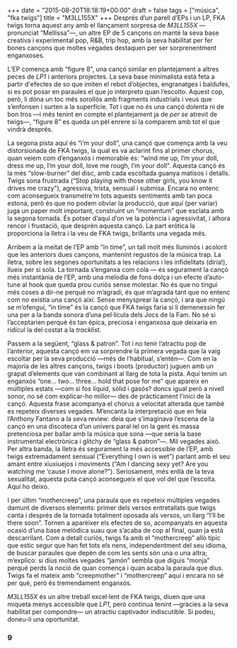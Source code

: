 +++
date = "2015-08-20T18:18:19+00:00"
draft = false
tags = ["música", "fka twigs"]
title = "M3LL155X"
+++
Després d’un parell d’EPs i un LP, FKA twigs torna aquest any amb el llançament sorpresa de *M3LL155X* —pronunciat “Mellissa”—, un altre EP de 5 cançons on manté la seva base creativa i experimental pop, R&B, trip hop, amb la seva habilitat per fer bones cançons que moltes vegades destaquen per ser sorprenentment enganxoses. 

<!-- more -->

L’EP comença amb “figure 8”, una cançó similar en plantejament a altres peces de *LP1* i anteriors projectes. La seva base minimalista està feta a partir d'efectes de so que imiten el rebot d’objectes, engranatges i baldufes, si es pot posar en paraules el que jo interpreto quan l’escolto. Aquest cop, però, li dóna un toc més sorollós amb fragments industrials i veus que s’enfonsen i surten a la superfície. Tot i que no és una cançó dolenta ni de bon tros —i més tenint en compte el plantejament ja de *per se* atrevit de twigs—, “figure 8” es queda un pèl enrere si la comparem amb tot el que vindrà després.

La segona pista aquí és “i’m your doll”, una cançó que comença amb la veu distorsionada de FKA twigs, la qual es va aclarint fins al primer chorus, quan veiem com d’enganxós i memorable és: “wind me up, I’m your doll, dress me up, I’m your doll, love me rough, I’m your doll”. Aquesta cançó és la més “slow-burner” del disc, amb cada escoltada guanya matisos i detalls. Twigs sona frustrada (“Stop playing with those other girls, you know it drives me crazy”), agressiva, trista, sensual i submisa. Encara no entenc com aconsegueix transmetre’m tots aquests sentiments amb tan poca estona, però és que no podem obviar la producció, que aquí (per variar) juga un paper molt important, construint un “momentum” que esclata amb la segona tornada. És potser d’aquí d’on ve la potència i agressivitat, i alhora rencor i frustació, que desprèn aquesta cançó. La part eròtica la proporciona la lletra i la veu de FKA twigs, brillants una vegada més. 

Arribem a la meitat de l’EP amb “in time”, un tall molt més lluminós i acolorit que les anteriors dues cançons, mantenint regustos de la música trap. La lletra, sobre les segones oportunitats a les relacions i les infidelitats (diria!), llueix per si sola. La tornada s’enganxa com cola — és segurament la cançó més instantània de l’EP, amb una melodia de fons dolça i un efecte d’auto-tune al hook que queda prou curiós sense molestar. No és que no tingui més coses a dir-ne perquè no m’agradi, és que m’agrada tant que no entenc com no existia una cançó així. Sense menysprear la cançó, i ara que ningú se m’ofengui, “in time” és la cançó que FKA twigs faria si li demenessin fer una per a la banda sonora d’una pel·lícula dels Jocs de la Fam. No sé si l’acceptarien perquè és tan èpica, preciosa i enganxosa que deixaria en ridícul la del costat a la *tracklist*.

Passem a la següent, “glass & patron”. Tot i no tenir l’atractiu pop de l’anterior, aquesta cançó em va sorprendre la primera vegada que la vaig escoltar per la seva producció —més de l’habitual, s’entén—. Com en la majoria de les altres cançons, twigs i boots (productor) juguen amb un grapat d’elements que van combinant al llarg de tota la pista. Aquí tenim un enganxós “one… two… three… hold that pose for me” que apareix en múltiples estats —com si fos líquid, sòlid i gasós? doncs igual però a nivell sonor, no sé com explicar-ho millor— des de pràcticament l'inici de la cançó. Aquesta frase acompanya el chorus a velocitat alterada que també es repeteix diverses vegades. M’encanta la interpretació que en feia l’Anthony Fantano a la seva review: deia que s’imaginava l’escena de la cançó en una discoteca d’un univers paral·lel on la gent és massa pretenciosa per ballar amb la música que sona —que seria la base instrumental electrònica i glitchy de “glass & patron”—. Mil vegades això. Per altra banda, la lletra és segurament la més accessible de l’EP, amb twigs extremadament sensual (“Everything I own is wet”) parlant amb el seu amant entre xiuxiuejos i moviments (“Am I dancing sexy yet? Are you watching me ‘cause I move alone?”). Seriosament, més enllà de la teva sexualitat, aquesta puta cançó aconsegueix el que vol del que l’escolta. Aquí ho deixo.

I per últim “mothercreep”, una paraula que es repeteix múltiples vegades damunt de diversos elements: primer dels versos entretallats que twigs canta i després de la tornada totalment oposada als versos, un llarg “I’ll be there soon”. Tornen a aparèixer els efectes de so, acompanyats en aquesta ocasió d’una base melòdica suau que s’acaba de cop al final, quan ja està descarrilant. Com a detall curiós, twigs fa amb el “mothercreep” allò típic que estic segur que han fet tots els nens, independentment del seu idioma, de buscar paraules que depèn de com les sents són una o una altra; m’explico: si dius moltes vegades “jamón” sembla que diguis “monja” perquè perds la noció de quan comença i quan acaba la paraula que dius. Twigs fa el mateix amb “creepmother” i “mothercreep” aquí i encara no sé per què, però és tremendament enganxós.

*M3LL155X* és un altre treball excel·lent de FKA twigs, diuen que una miqueta menys accessible que *LP1*, però continua tenint —gràcies a la seva habilitat per compondre— un atractiu captivador indiscutible. Si podeu, doneu-li una oportunitat.

### 9